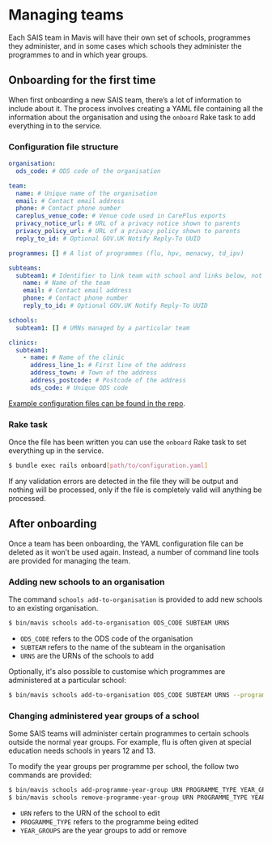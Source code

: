 # Managing teams

Each SAIS team in Mavis will have their own set of schools, programmes they administer, and in some cases which schools they administer the programmes to and in which year groups.

## Onboarding for the first time

When first onboarding a new SAIS team, there’s a lot of information to include about it. The process involves creating a YAML file containing all the information about the organisation and using the `onboard` Rake task to add everything in to the service.

### Configuration file structure

```yaml
organisation:
  ods_code: # ODS code of the organisation

team:
  name: # Unique name of the organisation
  email: # Contact email address
  phone: # Contact phone number
  careplus_venue_code: # Venue code used in CarePlus exports
  privacy_notice_url: # URL of a privacy notice shown to parents
  privacy_policy_url: # URL of a privacy policy shown to parents
  reply_to_id: # Optional GOV.UK Notify Reply-To UUID

programmes: [] # A list of programmes (flu, hpv, menacwy, td_ipv)

subteams:
  subteam1: # Identifier to link team with school and links below, not used in app
    name: # Name of the team
    email: # Contact email address
    phone: # Contact phone number
    reply_to_id: # Optional GOV.UK Notify Reply-To UUID

schools:
  subteam1: [] # URNs managed by a particular team

clinics:
  subteam1:
    - name: # Name of the clinic
      address_line_1: # First line of the address
      address_town: # Town of the address
      address_postcode: # Postcode of the address
      ods_code: # Unique ODS code
```

[Example configuration files can be found in the repo][config-onboarding].

[config-onboarding]: /config/onboarding

### Rake task

Once the file has been written you can use the `onboard` Rake task to set everything up in the service.

```sh
$ bundle exec rails onboard[path/to/configuration.yaml]
```

If any validation errors are detected in the file they will be output and nothing will be processed, only if the file is completely valid will anything be processed.

## After onboarding

Once a team has been onboarding, the YAML configuration file can be deleted as it won’t be used again. Instead, a number of command line tools are provided for managing the team.

### Adding new schools to an organisation

The command `schools add-to-organisation` is provided to add new schools to an existing organisation.

```sh
$ bin/mavis schools add-to-organisation ODS_CODE SUBTEAM URNS
```

- `ODS_CODE` refers to the ODS code of the organisation
- `SUBTEAM` refers to the name of the subteam in the organisation
- `URNS` are the URNs of the schools to add

Optionally, it's also possible to customise which programmes are administered at a particular school:

```sh
$ bin/mavis schools add-to-organisation ODS_CODE SUBTEAM URNS --programmes VALUE1,VALUE2,...
```

### Changing administered year groups of a school

Some SAIS teams will administer certain programmes to certain schools outside the normal year groups. For example, flu is often given at special education needs schools in years 12 and 13.

To modify the year groups per programme per school, the follow two commands are provided:

```sh
$ bin/mavis schools add-programme-year-group URN PROGRAMME_TYPE YEAR_GROUPS
$ bin/mavis schools remove-programme-year-group URN PROGRAMME_TYPE YEAR_GROUPS
```

- `URN` refers to the URN of the school to edit
- `PROGRAMME_TYPE` refers to the programme being edited
- `YEAR_GROUPS` are the year groups to add or remove
